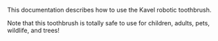 This documentation describes how to use the Kavel robotic
toothbrush. 

Note that this toothbrush is totally safe to use for children,
adults, pets, wildlife, and trees!
